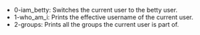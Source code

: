 - 0-iam_betty: Switches the current user to the betty user.
- 1-who_am_i: Prints the effective username of the current user.
- 2-groups: Prints all the groups the current user is part of.
